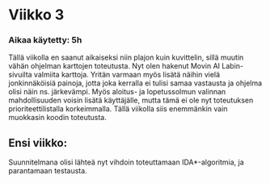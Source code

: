 # Viikko 3

### Aikaa käytetty: 5h

Tällä viikolla en saanut aikaiseksi niin plajon kuin kuvittelin, sillä muutin vähän ohjelman karttojen toteutusta. Nyt olen hakenut Movin AI Labin-sivuilta valmiita karttoja. Yritän varmaan myös lisätä näihin vielä jonkinnäköisiä painoja, jotta joka kerralla ei tulisi samaa vastausta ja ohjelma olisi näin ns. järkevämpi. Myös aloitus- ja lopetussolmun valinnan mahdollisuuden voisin lisätä käyttäjälle, mutta tämä ei ole nyt toteutuksen prioriteettilistalla korkeimmalla. Tällä viikolla siis enemmänkin vain muokkasin koodin toteutusta.

## Ensi viikko:
Suunnitelmana olisi lähteä nyt vihdoin toteuttamaan IDA*-algoritmia, ja parantamaan testausta.